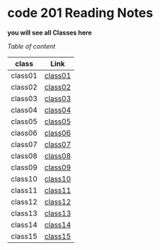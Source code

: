 # code 201 Reading Notes
**you will see all Classes here**

*Table of content*
 
 class   |  Link
 --------|--------------
 class01 |  [class01](https://amalmalmomani.github.io/reading-notes/class01)
 class02 |  [class02](https://amalmalmomani.github.io/reading-notes/class02)
 class03 |  [class03](https://amalmalmomani.github.io/reading-notes/class03)
 class04 |  [class04]()
 class05 |  [class05]()
 class06 |  [class06]()
 class07 |  [class07]()
 class08 |  [class08]()
 class09 |  [class09]()
 class10 |  [class10]()
 class11 |  [class11]()
 class12 |  [class12]()
 class13 |  [class13]()
 class14 |  [class14]()
 class15 |  [class15]()
